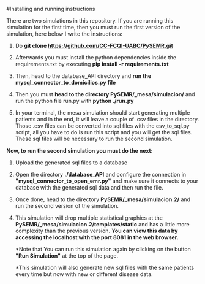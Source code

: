 #Installing and running instructions

There are two simulations in this repository. If you are running this simulation for the first time, 
then you must run the first version of the simulation, here below I write the instructions:

1. Do **git clone https://github.com/CC-FCQI-UABC/PySEMR.git**

3. Afterwards you must install the python dependencies inside the requirements.txt by executing **pip install -r requirements.txt**

4. Then, head to the database_API directory and **run the mysql_connector_to_domicilios.py file**
   
5. Then you must **head to the directory PySEMR/_mesa/simulacion/** and run the python file run.py with **python ./run.py**

7. In your terminal, the mesa simulation should start generating multiple patients and in the end, it will leave a couple of .csv files in the directory.
   Those .csv files can be converted into sql files with the csv_to_sql.py script, all you have to do is run this script and you will get the sql files.
   These sql files will be necessary to run the second simulation.

**Now, to run the second simulation you must do the next:**

1. Upload the generated sql files to a database
   
2. Open the directory **./database_API** and configure the connection in **"mysql_connector_to_open_emr.py"** and make sure it connects to your database with
   the generated sql data and then run the file.
   
3. Once done, head to the directory **PySEMR/_mesa/simulacion.2/** and run the second version of the simulation.

4. This simulation will drop multiple statistical graphics at the **PySEMR/_mesa/simulacion.2/templates/static**
   and has a little more complexity than the previous version. **You can view this data by accessing the localhost
   with the port 8081 in the web browser.**

   *Note that You can run this simulation again by clicking on the button **"Run Simulation"** at the top of the page.
   
   *This simulation will also generate new sql files with the same patients every time but now with new or different disease data.
